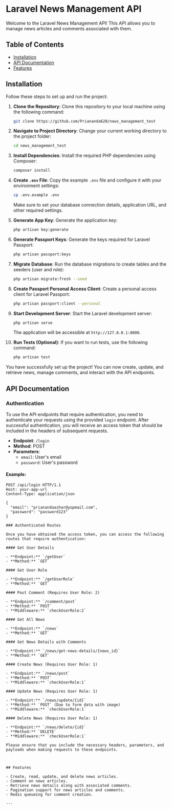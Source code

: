 # Laravel News Management API

Welcome to the Laravel News Management API! This API allows you to manage news articles and comments associated with them.

## Table of Contents

- [Installation](#installation)
- [API Documentation](#api-documentation)
- [Features](#features)

## Installation

Follow these steps to set up and run the project:

1. **Clone the Repository**: Clone this repository to your local machine using the following command:

    ```sh
    git clone https://github.com/Priananda620/news_management_test
    ```

2. **Navigate to Project Directory**: Change your current working directory to the project folder:

    ```sh
    cd news_management_test
    ```

3. **Install Dependencies**: Install the required PHP dependencies using Composer:

    ```sh
    composer install
    ```

4. **Create `.env` File**: Copy the example `.env` file and configure it with your environment settings:

    ```sh
    cp .env.example .env
    ```

    Make sure to set your database connection details, application URL, and other required settings.

5. **Generate App Key**: Generate the application key:

    ```sh
    php artisan key:generate
    ```

6. **Generate Passport Keys**: Generate the keys required for Laravel Passport:

    ```sh
    php artisan passport:keys
    ```

7. **Migrate Database**: Run the database migrations to create tables and the seeders (user and role):

    ```sh
    php artisan migrate:fresh --seed
    ```

8. **Create Passport Personal Access Client**: Create a personal access client for Laravel Passport:

    ```sh
    php artisan passport:client --personal
    ```

9. **Start Development Server**: Start the Laravel development server:

    ```sh
    php artisan serve
    ```

   The application will be accessible at `http://127.0.0.1:8000`.

10. **Run Tests (Optional)**: If you want to run tests, use the following command:

    ```sh
    php artisan test
    ```

You have successfully set up the project! You can now create, update, and retrieve news, manage comments, and interact with the API endpoints.

## API Documentation

### Authentication

To use the API endpoints that require authentication, you need to authenticate your requests using the provided `login` endpoint. After successful authentication, you will receive an access token that should be included in the headers of subsequent requests.

- **Endpoint**: `/login`
- **Method**: POST
- **Parameters**:
  - `email`: User's email
  - `password`: User's password

#### Example:

```http
POST /api/login HTTP/1.1
Host: your-app-url
Content-Type: application/json

{
  "email": "prianandaazhar@yopmail.com",
  "password": "password123"
}

### Authenticated Routes

Once you have obtained the access token, you can access the following routes that require authentication:

#### Get User Details

- **Endpoint:** `/getUser`
- **Method:** `GET`

#### Get User Role

- **Endpoint:** `/getUserRole`
- **Method:** `GET`

#### Post Comment (Requires User Role: 2)

- **Endpoint:** `/comment/post`
- **Method:** `POST`
- **Middleware:** `checkUserRole:2`

#### Get All News

- **Endpoint:** `/news`
- **Method:** `GET`

#### Get News Details with Comments

- **Endpoint:** `/news/get-news-details/{news_id}`
- **Method:** `GET`

#### Create News (Requires User Role: 1)

- **Endpoint:** `/news/post`
- **Method:** `POST`
- **Middleware:** `checkUserRole:1`

#### Update News (Requires User Role: 1)

- **Endpoint:** `/news/update/{id}`
- **Method:** `POST` (Due to form data with image)
- **Middleware:** `checkUserRole:1`

#### Delete News (Requires User Role: 1)

- **Endpoint:** `/news/delete/{id}`
- **Method:** `DELETE`
- **Middleware:** `checkUserRole:1`

Please ensure that you include the necessary headers, parameters, and payloads when making requests to these endpoints.



## Features

- Create, read, update, and delete news articles.
- Comment on news articles.
- Retrieve news details along with associated comments.
- Pagination support for news articles and comments.
- Redis queueing for comment creation.

---
